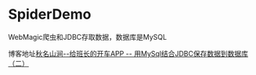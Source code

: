 # SpiderDemo
WebMagic爬虫和JDBC存取数据，数据库是MySQL

博客地址[秋名山涧--给班长的开车APP -- 用MySql结合JDBC保存数据到数据库（二）](http://www.jianshu.com/p/30dbf0ee4534)
